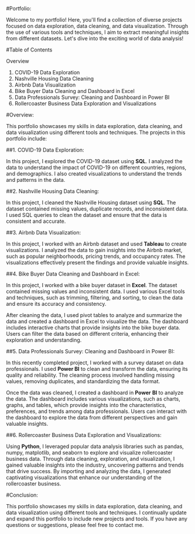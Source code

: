 #Portfolio:

Welcome to my portfolio! Here, you'll find a collection of diverse projects focused on data exploration, data cleaning, and data visualization. Through the use of various tools and techniques, I aim to extract meaningful insights from different datasets. Let's dive into the exciting world of data analysis!

#Table of Contents

Overview
1. COVID-19 Data Exploration
2. Nashville Housing Data Cleaning
3. Airbnb Data Visualization
4. Bike Buyer Data Cleaning and Dashboard in Excel
5. Data Professionals Survey: Cleaning and Dashboard in Power BI
6. Rollercoaster Business Data Exploration and Visualizations

#Overview:

This portfolio showcases my skills in data exploration, data cleaning, and data visualization using different tools and techniques. The projects in this portfolio include:

##1. COVID-19 Data Exploration:

In this project, I explored the COVID-19 dataset using **SQL**. I analyzed the data to understand the impact of COVID-19 on different countries, regions, and demographics. I also created visualizations to understand the trends and patterns in the data.

##2. Nashville Housing Data Cleaning:

In this project, I cleaned the Nashville Housing dataset using **SQL**. The dataset contained missing values, duplicate records, and inconsistent data. I used SQL queries to clean the dataset and ensure that the data is consistent and accurate.

##3. Airbnb Data Visualization:

In this project, I worked with an Airbnb dataset and used **Tableau** to create visualizations. I analyzed the data to gain insights into the Airbnb market, such as popular neighborhoods, pricing trends, and occupancy rates. The visualizations effectively present the findings and provide valuable insights.

##4. Bike Buyer Data Cleaning and Dashboard in Excel:

In this project, I worked with a bike buyer dataset in **Excel**. The dataset contained missing values and inconsistent data. I used various Excel tools and techniques, such as trimming, filtering, and sorting, to clean the data and ensure its accuracy and consistency.

After cleaning the data, I used pivot tables to analyze and summarize the data and created a dashboard in Excel to visualize the data. The dashboard includes interactive charts that provide insights into the bike buyer data. Users can filter the data based on different criteria, enhancing their exploration and understanding.

##5. Data Professionals Survey: Cleaning and Dashboard in Power BI:

In this recently completed project, I worked with a survey dataset on data professionals. I used **Power BI** to clean and transform the data, ensuring its quality and reliability. The cleaning process involved handling missing values, removing duplicates, and standardizing the data format.

Once the data was cleaned, I created a dashboard in **Power** **BI** to analyze the data. The dashboard includes various visualizations, such as charts, graphs, and tables, which provide insights into the characteristics, preferences, and trends among data professionals. Users can interact with the dashboard to explore the data from different perspectives and gain valuable insights.

##6. Rollercoaster Business Data Exploration and Visualizations:

Using **Python**, I leveraged popular data analysis libraries such as pandas, numpy, matplotlib, and seaborn to explore and visualize rollercoaster business data. Through data cleaning, exploration, and visualization, I gained valuable insights into the industry, uncovering patterns and trends that drive success. By importing and analyzing the data, I generated captivating visualizations that enhance our understanding of the rollercoaster business.

#Conclusion:

This portfolio showcases my skills in data exploration, data cleaning, and data visualization using different tools and techniques. I continually update and expand this portfolio to include new projects and tools. If you have any questions or suggestions, please feel free to contact me.
